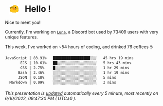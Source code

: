 <h1>   <img src="./spoinky.gif" style="vertical-align:middle;" width="30px">   Hello ! </h1>

Nice to meet you!

Currently, I'm working on <a href='https://github.com/Asgarrrr/Luna'>`Luna`</a>, a Discord bot used by 73409 users with very unique features.

This week, I've worked on ~54 hours of coding, and drinked 76 coffees ☕

```
JavaScript │ 83.91%   █████████████████░░░   45 hrs 19 mins
       EJS │ 10.61%   ██░░░░░░░░░░░░░░░░░░   5 hrs 43 mins
       CSS │ 2.75%    █░░░░░░░░░░░░░░░░░░░   1 hr 29 mins
      Bash │ 2.46%    ░░░░░░░░░░░░░░░░░░░░   1 hr 19 mins
      JSON │ 0.18%    ░░░░░░░░░░░░░░░░░░░░   5 mins
  Markdown │ 0.09%    ░░░░░░░░░░░░░░░░░░░░   3 mins
```

###### This presentation is [updated](https://github.com/Asgarrrr) automatically every 5 minute, most recently on 6/10/2022, 09:47:30 PM ( UTC±0 ).